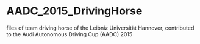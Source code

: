 # AADC_2015_DrivingHorse
files of team driving horse of the Leibniz Universität Hannover, contributed to the Audi Autonomous Driving Cup (AADC) 2015
